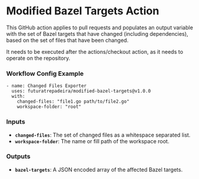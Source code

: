 # Modified Bazel Targets Action

This GitHub action applies to pull requests and populates an output variable with the set of Bazel targets that have changed (including dependencies), based on the set of files that have been changed.

It needs to be executed after the actions/checkout action, as it needs to operate on the repository.

### Workflow Config Example
```
- name: Changed Files Exporter
  uses: futuratrepadeira/modified-bazel-targets@v1.0.0
  with:
    changed-files: "file1.go path/to/file2.go"
    workspace-folder: "root"
```

### Inputs
* **`changed-files`**: The set of changed files as a whitespace separated list.
* **`workspace-folder`**: The name or fill path of the workspace root.

### Outputs
* **`bazel-targets`**: A JSON encoded array of the affected Bazel targets.
